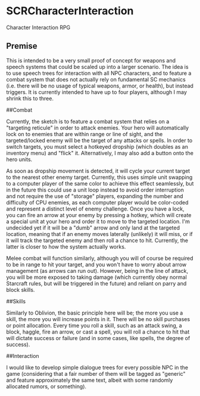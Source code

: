 # SCRCharacterInteraction
 Character Interaction RPG

## Premise

This is intended to be a very small proof of concept for weapons and speech systems that could be scaled up into a larger scenario. The idea is to use speech trees for interaction with all NPC characters, and to feature a combat system that does not actually rely on fundamental SC mechanics (i.e. there will be no usage of typical weapons, armor, or health), but instead triggers. It is currently intended to have up to four players, although I may shrink this to three.

##Combat

Currently, the sketch is to feature a combat system that relies on a "targeting reticule" in order to attack enemies. Your hero will automatically lock on to enemies that are within range or line of sight, and the targeted/locked enemy will be the target of any attacks or spells. In order to switch targets, you must select a hotkeyed dropship (which doubles as an inventory menu) and "flick" it. Alternatively, I may also add a button onto the hero units. 

As soon as dropship movement is detected, it will cycle your current target to the nearest other enemy target. Currently, this uses simple unit swapping to a computer player of the same color to achieve this effect seamlessly, but in the future this could use a unit loop instead to avoid order interruption and not require the use of "storage" players, expanding the number and difficulty of CPU enemies, as each computer player would be color-coded and represent a distinct level of enemy challenge. Once you have a lock, you can fire an arrow at your enemy by pressing a hotkey, which will create a special unit at your hero and order it to move to the targeted location. I'm undecided yet if it will be a "dumb" arrow and only land at the targeted location, meaning that if an enemy moves laterally (unlikely) it will miss, or if it will track the targeted enemy and then roll a chance to hit. Currently, the latter is closer to how the system actually works.

Melee combat will function similarly, although you will of course be required to be in range to hit your target, and you won't have to worry about arrow management (as arrows can run out). However, being in the line of attack, you will be more exposed to taking damage (which currently obey normal Starcraft rules, but will be triggered in the future) and reliant on parry and block skills.

##Skills

Similarly to Oblivion, the basic principle here will be; the more you use a skill, the more you will increase points in it. There will be no skill purchases or point allocation. Every time you roll a skill, such as an attack swing, a block, haggle, fire an arrow, or cast a spell, you will roll a chance to hit that will dictate success or failure (and in some cases, like spells, the degree of success). 

##Interaction

I would like to develop simple dialogue trees for every possible NPC in the game (considering that a fair number of them will be tagged as "generic" and feature approximately the same text, albeit with some randomly allocated rumors, or something).